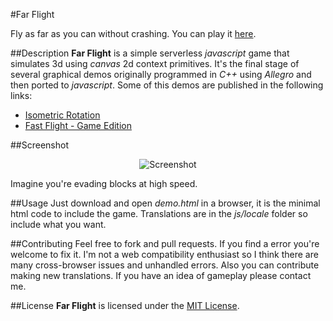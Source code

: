 #Far Flight

Fly as far as you can without crashing. You can play it [here](http://edwrodrig.github.io/farflight/).

##Description
**Far Flight** is a simple serverless *javascript* game that simulates 3d using *canvas* 2d context primitives. It's the final stage of several graphical demos originally programmed in *C++* using *Allegro* and then ported to *javascript*. Some of this demos are published in the following links:
* [Isometric Rotation](http://codepen.io/edwrodrig/pen/ynfJo)
* [Fast Flight - Game Edition](http://codepen.io/edwrodrig/pen/KgbAt)

##Screenshot
<p align="center">
  <img src="https://raw.githubusercontent.com/edwrodrig/farflight/master/img/game_sshot.png" alt="Screenshot"/>
</p>
Imagine you're evading blocks at high speed.

##Usage
Just download and open *demo.html* in a browser, it is the minimal html code to include the game. Translations are in the *js/locale* folder so include what you want.

##Contributing
Feel free to fork and pull requests. If you find a error you're welcome to fix it. I'm not a web compatibility enthusiast so I think there are many cross-browser issues and unhandled errors. Also you can contribute making new translations. If you have an idea of gameplay please contact me.

##License
**Far Flight** is licensed under the [MIT License](https://github.com/edwrodrig/farflight/blob/master/LICENSE).
